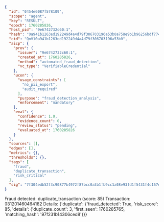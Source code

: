 ```json
{
  "id": "0454e6087f578109",
  "scope": "agent",
  "key": "RESULT",
  "epoch": 1760285826,
  "host_pid": "9e6742732c60:1",
  "hash": "0a941b1263ed192249d4a4d79f306703196a53b0a758e9b1b96256bdf77479f6",
  "cid": "QmV10a941b1263ed192249d4a4d79f306703196a53b0",
  "aicp": {
    "prov": {
      "issuer": "9e6742732c60:1",
      "created_at": 1760285826,
      "method": "automated_fraud_detection",
      "vc_type": "VerifiableCredential"
    },
    "ucon": {
      "usage_constraints": [
        "no_pii_export",
        "audit_required"
      ],
      "purpose": "fraud_detection_analysis",
      "enforcement": "mandatory"
    },
    "eval": {
      "confidence": 1.0,
      "evidence_count": 0,
      "review_status": "pending",
      "evaluated_at": 1760285826
    }
  },
  "sources": [],
  "edges": [],
  "metrics": {},
  "thresholds": {},
  "tags": [
    "fraud",
    "duplicate_transaction",
    "risk_critical"
  ],
  "sig": "7f304edb52f3c90877b4972f87bcc0a3b1fb9cc1a08e93fd1f5431f4c157d779"
}
```

Fraud detected: duplicate_transaction (score: 85)
Transaction: 031201460464182
Details: {'duplicate': {'fraud_detected': True, 'risk_score': 85, 'details': {'duplicate_count': 3, 'first_seen': 1760285765, 'matching_hash': '97f231b14306ced8'}}}